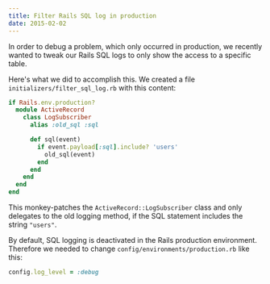 ```yaml
---
title: Filter Rails SQL log in production
date: 2015-02-02
---
```


In order to debug a problem, which only occurred in production, we recently wanted to tweak our Rails SQL logs to only show the access to a specific table.

Here's what we did to accomplish this. We created a file `initializers/filter_sql_log.rb` with this content:

```ruby
if Rails.env.production?
  module ActiveRecord
    class LogSubscriber
      alias :old_sql :sql

      def sql(event)
        if event.payload[:sql].include? 'users'
          old_sql(event)
        end
      end
    end
  end
end
```

This monkey-patches the `ActiveRecord::LogSubscriber` class and only delegates to the old logging method, if the SQL statement includes the string `"users"`.

By default, SQL logging is deactivated in the Rails production environment. Therefore we needed to change `config/environments/production.rb` like this:

```ruby
config.log_level = :debug
```
